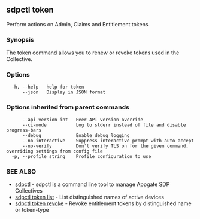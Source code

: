 ## sdpctl token

Perform actions on Admin, Claims and Entitlement tokens

### Synopsis

The token command allows you to renew or revoke tokens used in the Collective.

### Options

```
  -h, --help   help for token
      --json   Display in JSON format
```

### Options inherited from parent commands

```
      --api-version int   Peer API version override
      --ci-mode           Log to stderr instead of file and disable progress-bars
      --debug             Enable debug logging
      --no-interactive    Suppress interactive prompt with auto accept
      --no-verify         Don't verify TLS on for the given command, overriding settings from config file
  -p, --profile string    Profile configuration to use
```

### SEE ALSO

* [sdpctl](sdpctl.md)	 - sdpctl is a command line tool to manage Appgate SDP Collectives
* [sdpctl token list](sdpctl_token_list.md)	 - List distinguished names of active devices
* [sdpctl token revoke](sdpctl_token_revoke.md)	 - Revoke entitlement tokens by distinguished name or token-type

